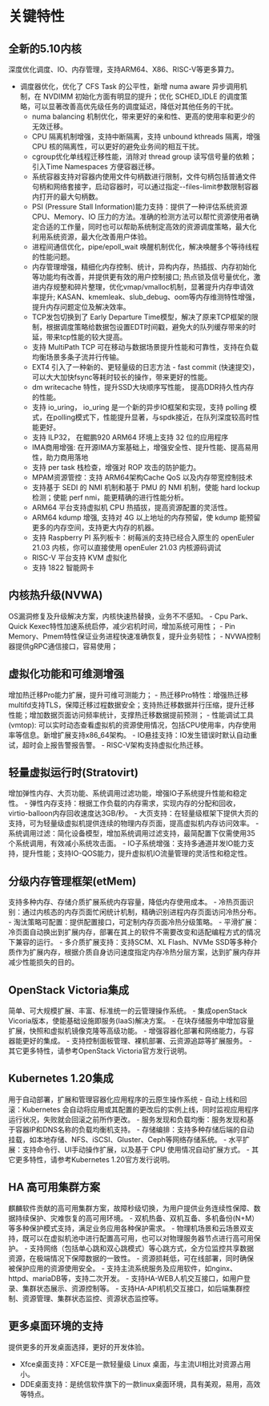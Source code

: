 # 关键特性<a name="ZH-CN_TOPIC_0228254580"></a>

## 全新的5.10内核
深度优化调度、IO、内存管理，支持ARM64、X86、RISC-V等更多算力。
- 调度器优化，优化了 CFS Task 的公平性，新增 numa aware 异步调用机制，在 NVDIMM 初始化方面有明显的提升；优化 SCHED_IDLE 的调度策略，可以显著改善高优先级任务的调度延迟，降低对其他任务的干扰。
    - numa balancing 机制优化，带来更好的亲和性、更高的使用率和更少的无效迁移。
    - CPU 隔离机制增强，支持中断隔离，支持 unbound kthreads 隔离，增强 CPU 核的隔离性，可以更好的避免业务间的相互干扰。
    - cgroup优化单线程迁移性能，消除对 thread group 读写信号量的依赖；引入Time Namespaces 方便容器迁移。 
    - 系统容器支持对容器内使用文件句柄数进行限制，文件句柄包括普通文件句柄和网络套接字，启动容器时，可以通过指定--files-limit参数限制容器内打开的最大句柄数。
    - PSI (Pressure Stall Information)能力支持：提供了一种评估系统资源 CPU、Memory、IO 压力的方法。准确的检测方法可以帮忙资源使用者确定合适的工作量，同时也可以帮助系统制定高效的资源调度策略，最大化利用系统资源，最大化改善用户体验。
    - 进程间通信优化，pipe/epoll_wait 唤醒机制优化，解决唤醒多个等待线程的性能问题。
    - 内存管理增强，精细化内存控制、统计，异构内存，热插拔、内存初始化等功能均有改善，并提供更有效的用户控制接口; 热点锁及信号量优化，激进内存规整和碎片整理，优化vmap/vmalloc机制，显著提升内存申请效率提升; KASAN、kmemleak、slub_debug、oom等内存维测特性增强，提升内存问题定位及解决效率。
    - TCP发包切换到了 Early Departure Time模型，解决了原来TCP框架的限制，根据调度策略给数据包设置EDT时间戳，避免大的队列缓存带来的时延，带来tcp性能的较大提高。
    - 支持 MultiPath TCP 可在移动与数据场景提升性能和可靠性，支持在负载均衡场景多条子流并行传输。
    - EXT4 引入了一种新的、更轻量级的日志方法 - fast commit (快速提交)，可以大大加快fsync等耗时较长的操作，带来更好的性能。
    - dm writecache 特性，提升SSD大块顺序写性能， 提高DDR持久性内存的性能。
    - 支持 io_uring， io_uring 是一个新的异步IO框架和实现，支持 polling 模式，在polling模式下，性能提升显著，与spdk接近，在队列深度较高时性能更好。
    - 支持 ILP32， 在鲲鹏920 ARM64 环境上支持 32 位的应用程序
    - IMA商用增强: 在开源IMA方案基础上，增强安全性、提升性能、提高易用性，助力商用落地
    - 支持 per task 栈检查，增强对 ROP 攻击的防护能力。
    - MPAM资源管控：支持 ARM64架构Cache QoS 以及内存带宽控制技术
    - 支持基于 SEDI 的 NMI 机制和基于 PMU 的 NMI 机制，使能 hard lockup 检测；使能 perf nmi，能更精确的进行性能分析。
    - ARM64 平台支持虚拟机 CPU 热插拔，提高资源配置的灵活性。
    - ARM64 kdump 增强, 支持对 4G 以上地址的内存预留，使 kdump 能预留更多的内存空间，支持更大内存的机器。
    - 支持 Raspberry PI 系列板卡：树莓派的支持已经合入原生的 openEuler 21.03 内核，你可以直接使用 openEuler 21.03 内核源码调试
    - RISC-V 平台支持 KVM 虚拟化
    - 支持 1822 智能网卡
## 内核热升级(NVWA)
OS漏洞修复及升级解决方案，内核快速热替换，业务不不感知。
    - Cpu Park、Quick Kexec特性加速系统启停，减少宕机时间，增加系统可用性；
    - Pin Memory、Pmem特性保证业务进程快速准确恢复，提升业务韧性；
    - NVWA控制器提供gRPC通信接口，容易使用；
## 虚拟化功能和可维测增强
增加热迁移Pro能力扩展，提升可维可测能力；
    - 热迁移Pro特性：增强热迁移multifd支持TLS，保障迁移过程数据安全；支持热迁移数据并行压缩，提升迁移性能；增加数据页面访问频率统计，支撑热迁移数据提前预测；
    - 性能调试工具(vmtop): 可以实时动态查看虚拟机的资源使用情况，包括CPU使用率，内存使用率等信息。新增扩展支持x86_64架构。
    - IO悬挂支持：IO发生错误时默认自动重试，超时会上报告警报告警。
    - RISC-V架构支持虚拟化热迁移。
## 轻量虚拟运行时(Stratovirt)
增加弹性内存、大页功能、系统调用过滤功能，增强IO子系统提升性能和稳定性。
    - 弹性内存支持：根据工作负载的内存需求，实现内存的分配和回收， virtio-balloon内存回收速度达3GB/秒。
    - 大页支持：在轻量级框架下提供大页的支持，可为轻量级虚拟机提供连续的物理内存页面，提高虚拟机内存访问效率。
    - 系统调用过滤：简化设备模型，增加系统调用过滤支持，最简配置下仅需使用35个系统调用，有效减小系统攻击面。
    - IO子系统增强：支持多通道并发IO能力支持，提升性能；支持IO-QOS能力，提升虚拟机IO流量管理的灵活性和稳定性。
## 分级内存管理框架(etMem)
支持多种内存、存储介质扩展系统内存容量，降低内存使用成本。
    - 冷热页面识别：通过内核态的内存页面忙闲统计机制，精确识别进程内存页面访问冷热分布。
    - 淘汰策略可配置：提供配置接口，可定制内存页面冷热分级策略。
    - 平滑扩展：冷页面自动换出到扩展内存，部署在其上的软件不需要改变和适配编程方式的情况下兼容的运行。
    - 多介质扩展支持：支持SCM、XL Flash、NVMe SSD等多种介质作为扩展内存，根据介质自身访问速度指定内存冷热分层方案，达到扩展内存并减少性能损失的目的。
## OpenStack Victoria集成
简单、可大规模扩展、丰富、标准统一的云管理操作系统。
    - 集成openStack Vicoria版本，使能基础设施即服务(IaaS)解决方案。
    - 在块存储服务中增加容量扩展，快照和虚拟机镜像克隆等高级功能。
    - 增强容器化部署和网络能力，与容器能更好的集成。
    - 支持控制面板管理、裸机部署、云资源追踪等扩展服务。
    - 其它更多特性，请参考OpenStack Victoria官方发行说明。
## Kubernetes 1.20集成
用于自动部署，扩展和管理容器化应用程序的云原生操作系统
    - 自动上线和回滚：Kubernetes 会自动将应用或其配置的更改后的实例上线，同时监视应用程序运行状况，失败就会回滚之前所作更改。
    - 服务发现和负载均衡：服务发现和基于容器IP和DNS名称的负载均衡机支持。
    - 存储编排：支持多种存储后端的自动挂载，如本地存储、NFS、iSCSI、Gluster、Ceph等网络存储系统。
    - 水平扩展：支持命令行、UI手动操作扩展，以及基于 CPU 使用情况自动扩展方式。
    - 其它更多特性，请参考Kubernetes 1.20官方发行说明。
## HA 高可用集群方案
麒麟软件贡献的高可用集群方案，故障秒级切换，为用户提供业务连续性保障、数据持续保护、灾难恢复的高可用环境。
    - 双机热备、双机互备、多机备份(N+M）等多种保护模式支持，满足业务应用各种保护需求。
    - 物理机场景和云场景双支持，既可以在虚拟机池中进行配置高可用，也可以对物理服务器节点进行高可用保护。
    - 支持网络（包括单心跳和双心跳模式）等心跳方式，全方位监控共享数据资源，在极端情况下保障数据的一致性。
    - 资源损耗低，可在线部署，同时确保被保护应用的资源使用安全。
    - 支持主流系统服务及应用软件，如nginx、httpd、mariaDB等，支持二次开发。
    - 支持HA-WEB人机交互接口，如用户登录、集群状态展示、资源控制等。
    - 支持HA-API机机交互接口，如后端集群控制、资源管理、集群状态监控、资源状态监控等。
## 更多桌面环境的支持
提供更多的开发桌面选择，更好的开发体验。
- Xfce桌面支持：XFCE是一款轻量级 Linux 桌面，与主流UI相比对资源占用小。
- DDE桌面支持：是统信软件旗下的一款linux桌面环境，具有美观，易用，高效等特点。

